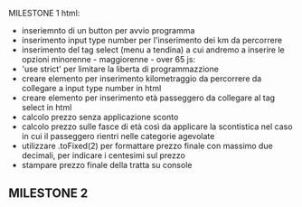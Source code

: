 MILESTONE 1
html:
- inseriemnto di un button per avvio programma
- inserimento input type number per l'inserimento dei km da percorrere
- inserimento del tag select (menu a tendina) a cui andremo a inserire le opzioni minorenne - maggiorenne - over 65
js:
- 'use strict' per limitare la liberta di programmazzione
- creare elemento per inserimento kilometraggio da percorrere da collegare a input type number in html
- creare elemento per inserimento età passeggero da collegare al tag select in html
- calcolo prezzo senza applicazione sconto
- calcolo prezzo sulle fasce di età così da applicare la scontistica nel caso in cui il passeggero rientri nelle categorie agevolate
- utilizzare .toFixed(2) per formattare prezzo finale con massimo due decimali, per indicare i centesimi sul prezzo
- stampare prezzo finale della tratta su console

MILESTONE 2
- 
